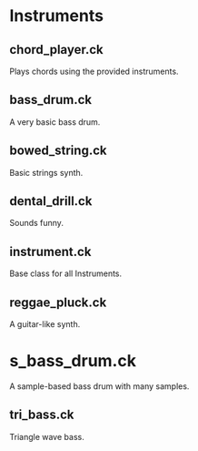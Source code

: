 # Instruments
## chord_player.ck
Plays chords using the provided instruments.
## bass_drum.ck
A very basic bass drum.
## bowed_string.ck
Basic strings synth.
## dental_drill.ck
Sounds funny.
## instrument.ck
Base class for all Instruments.
## reggae_pluck.ck
A guitar-like synth.
# s_bass_drum.ck
A sample-based bass drum with many samples.
## tri_bass.ck
Triangle wave bass.
